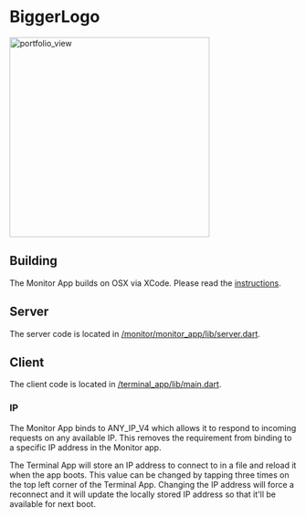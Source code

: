 # BiggerLogo
<img width="350" alt="portfolio_view" src="https://github.com/2d-inc/BiggerLogo/raw/master/hot_reload.gif">

## Building
The Monitor App builds on OSX via XCode. Please read the [instructions](https://github.com/2d-inc/BiggerLogo/wiki/Building).

## Server
The server code is located in [/monitor/monitor_app/lib/server.dart](https://github.com/2d-inc/BiggerLogo/blob/master/monitor/monitor_app/lib/server.dart).

## Client
The client code is located in [/terminal_app/lib/main.dart](https://github.com/2d-inc/BiggerLogo/blob/master/terminal_app/lib/main.dart).

### IP
The Monitor App binds to ANY_IP_V4 which allows it to respond to incoming requests on any available IP. This removes the requirement from binding to a specific IP address in the Monitor app.

The Terminal App will store an IP address to connect to in a file and reload it when the app boots. This value can be changed by tapping three times on the top left corner of the Terminal App. Changing the IP address will force a reconnect and it will update the locally stored IP address so that it'll be available for next boot.
